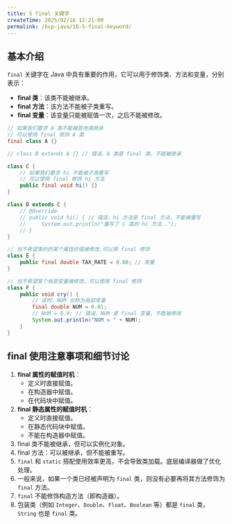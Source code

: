 ```yaml
---
title: 5 final 关键字
createTime: 2025/02/16 12:21:00
permalink: /hsp-java/10-5-final-keyword/
---
```


## 基本介绍


`final` 关键字在 Java 中具有重要的作用，它可以用于修饰类、方法和变量，分别表示：

- **final 类**：该类不能被继承。
- **final 方法**：该方法不能被子类重写。
- **final 变量**：该变量只能被赋值一次，之后不能被修改。

```java
// 如果我们要求 A 类不能被其他类继承
// 可以使用 final 修饰 A 类
final class A {}

// class B extends A {} // 错误，A 类是 final 类，不能被继承

class C {
    // 如果我们要求 hi 不能被子类重写
    // 可以使用 final 修饰 hi 方法
    public final void hi() {}
}

class D extends C {
    // @Override
    // public void hi() { // 错误，hi 方法是 final 方法，不能被重写
    //     System.out.println("重写了 C 类的 hi 方法..");
    // }
}

// 当不希望类的的某个属性的值被修改,可以用 final 修饰
class E {
    public final double TAX_RATE = 0.08; // 常量
}

// 当不希望某个局部变量被修改，可以使用 final 修饰
class F {
    public void cry() {
        // 这时，NUM 也称为局部常量
        final double NUM = 0.01;
        // NUM = 0.9; // 错误，NUM 是 final 变量，不能被修改
        System.out.println("NUM = " + NUM);
    }
}
```


## final 使用注意事项和细节讨论

1. **final 属性的赋值时机**：
	- 定义时直接赋值。
	- 在构造器中赋值。
	- 在代码块中赋值。
2. **final 静态属性的赋值时机**：
	- 定义时直接赋值。
	- 在静态代码块中赋值。
	- 不能在构造器中赋值。
3. final 类不能被继承，但可以实例化对象。
4. final 方法：可以被继承，但不能被重写。
5. `final` 和 `static` 搭配使用效率更高，不会导致类加载。底层编译器做了优化处理。
6. 一般来说，如果一个类已经被声明为 `final` 类，则没有必要再将其方法修饰为 `final` 方法。
7. `final` 不能修饰构造方法（即构造器）。
8. 包装类（例如 `Integer`、`Double`、`Float`、`Boolean` 等）都是 `final` 类，`String` 也是 `final` 类。
